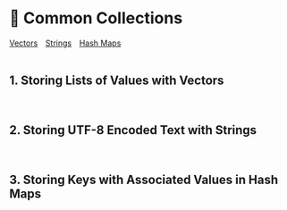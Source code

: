 # 📜 Common Collections
[Vectors](#1-storing-lists-of-values-with-vectors)&emsp;[Strings](#2-storing-utf-8-encoded-text-with-strings)&emsp;[Hash Maps](#3-storing-keys-with-associated-values-in-hash-maps)
<br><br>

## 1. Storing Lists of Values with Vectors
<br>

## 2. Storing UTF-8 Encoded Text with Strings
<br>

## 3. Storing Keys with Associated Values in Hash Maps
<br>
